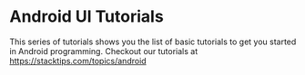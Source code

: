 Android UI Tutorials 
=====================

This series of tutorials shows you the list of basic tutorials to get you started in Android programming. Checkout our tutorials at https://stacktips.com/topics/android
